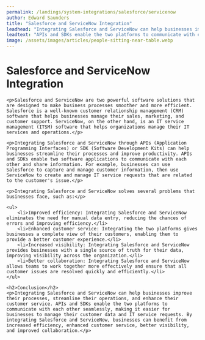 ```yaml
---
permalink: /landings/system-integrations/salesforce/servicenow
author: Edward Saunders
title: "Salesforce and ServiceNow Integration"
leadhead: "Integrating Salesforce and ServiceNow can help businesses improve their processes, streamline their operations, and enhance their customer service"
leadtext: "APIs and SDKs enable the two platforms to communicate with each other seamlessly, making it easier for businesses to manage their customer data and IT service requests. By integrating Salesforce and ServiceNow, businesses can benefit from increased efficiency, enhanced customer service, better visibility, and improved collaboration."
image: /assets/images/articles/people-sitting-near-table.webp
---
```

<div class="arttext">	<h1>Salesforce and ServiceNow Integration</h1>

	<p>Salesforce and ServiceNow are two powerful software solutions that are designed to make business processes smoother and more efficient. Salesforce is a well-known customer relationship management (CRM) software that helps businesses manage their sales, marketing, and customer support. ServiceNow, on the other hand, is an IT service management (ITSM) software that helps organizations manage their IT services and operations.</p>

	<p>Integrating Salesforce and ServiceNow through APIs (Application Programming Interfaces) or SDK (Software Development Kits) can help businesses streamline their processes and improve productivity. APIs and SDKs enable two software applications to communicate with each other and share information. For example, businesses can use Salesforce to capture and manage customer information, then use ServiceNow to create and manage IT service requests that are related to the customer's issue.</p>

	<p>Integrating Salesforce and ServiceNow solves several problems that businesses face, such as:</p>

	<ul>
		<li>Improved efficiency: Integrating Salesforce and ServiceNow eliminates the need for manual data entry, reducing the chances of errors and improving efficiency.</li>
		<li>Enhanced customer service: Integrating the two platforms gives businesses a complete view of their customers, enabling them to provide a better customer experience.</li>
		<li>Increased visibility: Integrating Salesforce and ServiceNow provides businesses with a single source of truth for their data, improving visibility across the organization.</li>
		<li>Better collaboration: Integrating Salesforce and ServiceNow allows teams to work together more effectively and ensure that all customer issues are resolved quickly and efficiently.</li>
	</ul>

	<h2>Conclusion</h2>
	<p>Integrating Salesforce and ServiceNow can help businesses improve their processes, streamline their operations, and enhance their customer service. APIs and SDKs enable the two platforms to communicate with each other seamlessly, making it easier for businesses to manage their customer data and IT service requests. By integrating Salesforce and ServiceNow, businesses can benefit from increased efficiency, enhanced customer service, better visibility, and improved collaboration.</p>

</div>
